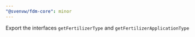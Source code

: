 ```yaml
---
"@svenvw/fdm-core": minor
---
```


Export the interfaces `getFertilizerType` and `getFertilizerApplicationType`
